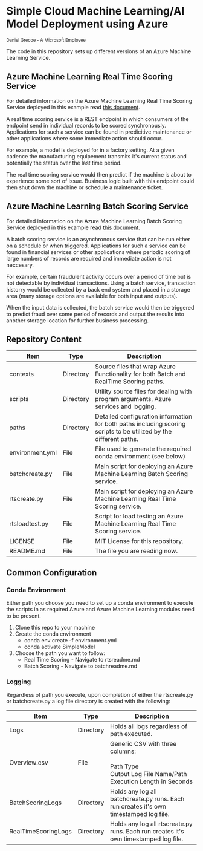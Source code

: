 # Simple Cloud Machine Learning/AI Model Deployment using Azure
<sup> Daniel Grecoe - A Microsoft Employee</sup>

The code in this repository sets up different versions of an Azure Machine Learning Service. 

## Azure Machine Learning Real Time Scoring Service
For detailed information on the Azure Machine Learning Real Time Scoring Service deployed in this example read [this document](paths/realtime/rtsreadme.md).

A real time scoring service is a REST endpoint in which consumers of the endpoint send in individual records to be scored synchronously. Applications for such a service can be found in predicitive maintenance or other applications where some immediate action should occur. 

For example, a model is deployed for in a factory setting. At a given cadence the manufacturing equipement transmits it's current status and potentially the status over the last time period. 

The real time scoring service would then predict if the machine is about to experience some sort of issue. Business logic built with this endpoint could then shut down the machine or schedule a maintenance ticket. 

## Azure Machine Learning Batch Scoring Service
For detailed information on the Azure Machine Learning Batch Scoring Service deployed in this example read [this document](paths/batch/batchreadme.md).

A batch scoring service is an asynchronous service that can be run either on a schedule or when triggered. Applications for such a service can be found in financial services or other applications where periodic scoring of large numbers of records are required and immediate action is not neccesary. 

For example, certain fraudulent activity occurs over a period of time but is not detectable by individual transactions. Using a batch service, transaction historry would be collected by a back end system and placed in a storage area (many storage options are available for both input and outputs). 

When the input data is collected, the batch service would then be triggered to predict fraud over some period of records and output the results into another storage location for further business processing. 

## Repository Content

|Item|Type|Description|
|----|----|-----------|
|contexts|Directory|Source files that wrap Azure Functionality for both Batch and RealTime Scoring paths.|
|scripts|Directory|Utility source files  for dealing with program arguments, Azure services and logging.|
|paths|Directory|Detailed configuration information for both paths including scoring scripts to be utilized by the different paths.|
|environment.yml|File|File used to generate the required conda environment (see below)|
|batchcreate.py|File|Main script for deploying an Azure Machine Learning Batch Scoring service.|
|rtscreate.py|File|Main script for deploying an Azure Machine Learning Real Time Scoring service.|
|rtsloadtest.py|File|Script for load testing an Azure Machine Learning Real Time Scoring service.|
|LICENSE|File|MIT License for this repository.|
|README.md|File|The file you are reading now.|


## Common Configuration

### Conda Environment
Either path you choose you need to set up a conda environment to execute the scripts in as required Azure and Azure Machine Learning modules need to be present. 

1. Clone this repo to your machine
2. Create the conda environment
    - conda env create -f environment.yml
    - conda activate SimpleModel
3. Choose the path you want to follow:
    - Real Time Scoring - Navigate to  rtsreadme.md 
    - Batch Scoring - Navigate to batchreadme.md

### Logging
Regardless of path you execute, upon completion of either the rtscreate.py or batchcreate.py a log file directory is created with the following:

|Item|Type|Description|
|--|--|--|
|Logs|Directory|Holds all logs regardless of path executed.|
|Overview.csv|File|Generic CSV with three columns:<br><br>Path Type<br>Output Log File Name/Path<br>Execution Length in Seconds|
|BatchScoringLogs|Directory|Holds any log all  batchcreate.py runs. Each run creates it's own timestamped log file.|
|RealTimeScoringLogs|Directory|Holds any log all  rtscreate.py runs. Each run creates it's own timestamped log file.|